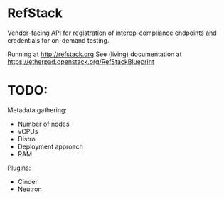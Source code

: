 RefStack
========

Vendor-facing API for registration of interop-compliance endpoints and credentials for on-demand testing.

Running at http://refstack.org
See (living) documentation at https://etherpad.openstack.org/RefStackBlueprint

TODO:
=====

Metadata gathering:
 - Number of nodes
 - vCPUs
 - Distro
 - Deployment approach
 - RAM

Plugins:
 - Cinder
 - Neutron
